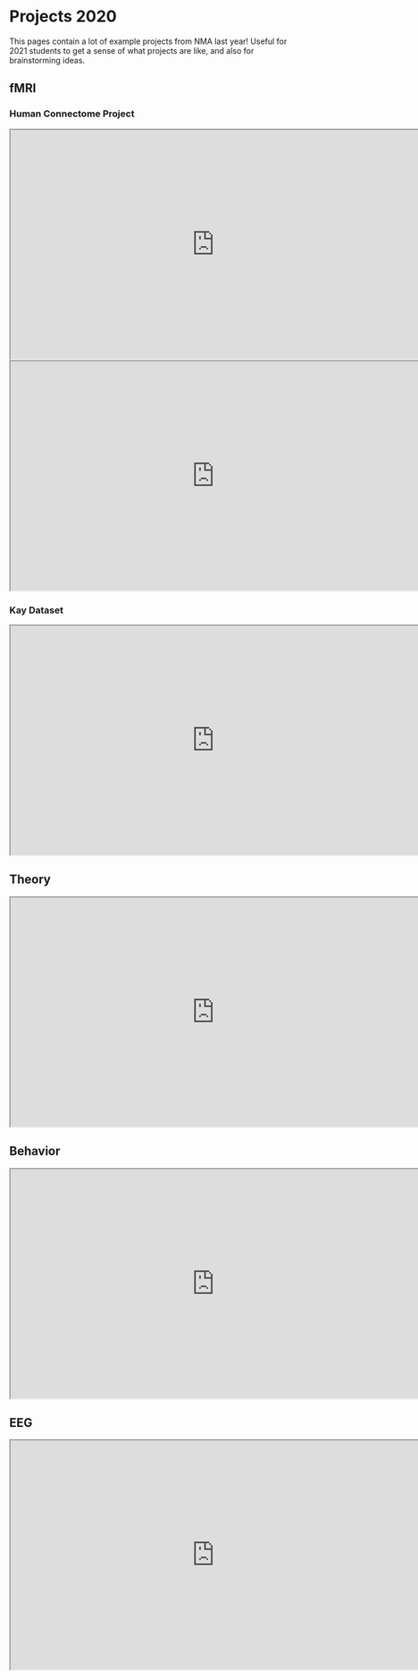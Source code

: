 # Projects 2020

This pages contain a lot of example projects from NMA last year! Useful for 2021 students to get a sense of what projects are like, and also for brainstorming ideas.


## fMRI
### Human Connectome Project
<iframe src="https://mfr.ca-1.osf.io/render?url=https://osf.io/td957/?direct%26mode=render%26action=download%26mode=render", width="730", height="410"></iframe>    


<iframe src="https://mfr.ca-1.osf.io/render?url=https://osf.io/5fmnq/?direct%26mode=render%26action=download%26mode=render", width="730", height="410"></iframe>     

### Kay Dataset
<iframe src="https://mfr.ca-1.osf.io/render?url=https://osf.io/h3z4e/?direct%26mode=render%26action=download%26mode=render", width="730", height="410"></iframe>

## Theory
<iframe src="https://mfr.ca-1.osf.io/render?url=https://osf.io/z7p5v/?direct%26mode=render%26action=download%26mode=render", width="730", height="410"></iframe>

## Behavior
<iframe src="https://mfr.ca-1.osf.io/render?url=https://osf.io/hez85/?direct%26mode=render%26action=download%26mode=render", width="730", height="410"></iframe>

## EEG
<iframe src="https://mfr.ca-1.osf.io/render?url=https://osf.io/5r96v/?direct%26mode=render%26action=download%26mode=render", width="730", height="410"></iframe>
